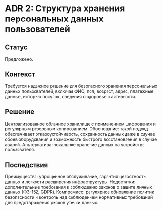 # ADR 2: Структура хранения персональных данных пользователей

## Статус
Предложено.

## Контекст
Требуется надежное решение для безопасного хранения персональных данных пользователей, включая ФИО, пол, возраст, адрес, платежные данные, историю покупок, сведения о здоровье и активности.

## Решение 
Централизованное облачное хранилище с применением шифрования и регулярным резервным копированием.
Обоснование: такой подход обеспечивает отказоустойчивость, сохранность данных даже в случае сбоев оборудования и возможность быстрого восстановления в случае аварий.
Альтернатива: локальное хранение данных на устройстве пользователя.

## Последствия 
Преимущества: упрощенное обслуживание, гарантия целостности данных и легкости расширения инфраструктуры.
Недостатки: дополнительные требования к соблюдению законов о защите личных данных (ФЗ-152, GDPR).
Компромисс: регулярное обновление политик безопасности и контроль над соблюдением нормативных требований для предотвращения рисков утечки данных.
